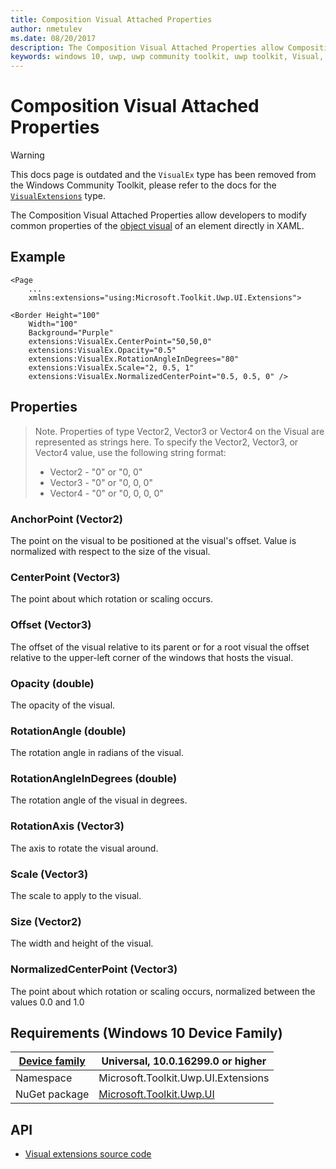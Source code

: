 ```yaml
---
title: Composition Visual Attached Properties
author: nmetulev
ms.date: 08/20/2017
description: The Composition Visual Attached Properties allow Composition Visual Properties to be modified directly in XAML (outdated docs).
keywords: windows 10, uwp, uwp community toolkit, uwp toolkit, Visual, composition, xaml, attached property
---
```


# Composition Visual Attached Properties

> [!WARNING]
> This docs page is outdated and the `VisualEx` type has been removed from the Windows Community Toolkit, please refer to the docs for the [`VisualExtensions`](VisualExtensions.md) type.

The Composition Visual Attached Properties allow developers to modify common properties of the [object visual](/uwp/api/Windows.UI.Composition.Visual) of an element directly in XAML.

## Example

```xaml
<Page
    ...
    xmlns:extensions="using:Microsoft.Toolkit.Uwp.UI.Extensions">

<Border Height="100"
    Width="100"
    Background="Purple"
    extensions:VisualEx.CenterPoint="50,50,0"
    extensions:VisualEx.Opacity="0.5"
    extensions:VisualEx.RotationAngleInDegrees="80"
    extensions:VisualEx.Scale="2, 0.5, 1"
    extensions:VisualEx.NormalizedCenterPoint="0.5, 0.5, 0" />
```

## Properties

> Note. Properties of type Vector2, Vector3 or Vector4 on the Visual are represented as strings here. To specify the Vector2, Vector3, or Vector4 value, use the following string format:
>
> * Vector2 - "0" or "0, 0"
> * Vector3 - "0" or "0, 0, 0"
> * Vector4 - "0" or "0, 0, 0, 0"

### AnchorPoint (Vector2)

The point on the visual to be positioned at the visual's offset. Value is normalized with respect to the size of the visual.

### CenterPoint (Vector3)

The point about which rotation or scaling occurs.

### Offset (Vector3)

The offset of the visual relative to its parent or for a root visual the offset relative to the upper-left corner of the windows that hosts the visual.

### Opacity (double)

The opacity of the visual.

### RotationAngle (double)

The rotation angle in radians of the visual.

### RotationAngleInDegrees (double)

The rotation angle of the visual in degrees.

### RotationAxis (Vector3)

The axis to rotate the visual around.

### Scale (Vector3)

The scale to apply to the visual.

### Size (Vector2)

The width and height of the visual.

### NormalizedCenterPoint (Vector3)

The point about which rotation or scaling occurs, normalized between the values 0.0 and 1.0

## Requirements (Windows 10 Device Family)

| [Device family](/windows/uwp/get-started/universal-application-platform-guide) | Universal, 10.0.16299.0 or higher |
| --- | --- |
| Namespace | Microsoft.Toolkit.Uwp.UI.Extensions |
| NuGet package | [Microsoft.Toolkit.Uwp.UI](https://www.nuget.org/packages/Microsoft.Toolkit.Uwp.UI/) |

## API

* [Visual extensions source code](https://github.com/Microsoft/UWPCommunityToolkit/blob/rel/7.1.0/Microsoft.Toolkit.Uwp.UI/Extensions/Visual/VisualEx.cs)
